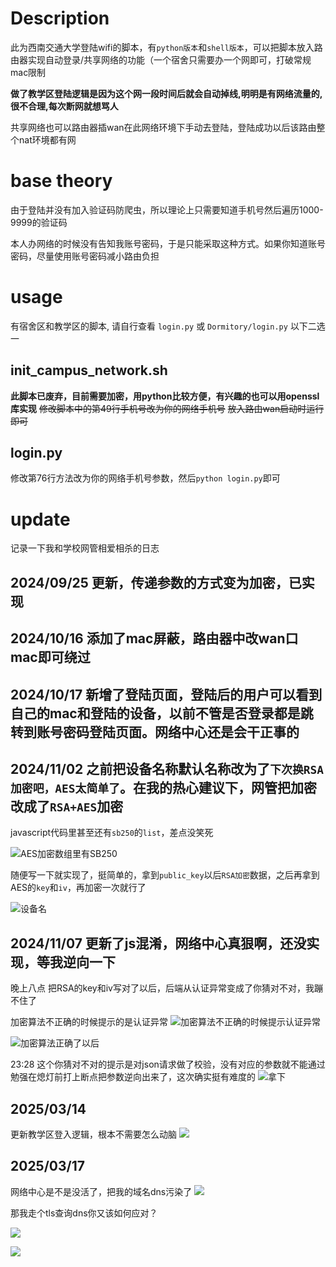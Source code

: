 # Description
此为西南交通大学登陆wifi的脚本，有`python版本`和`shell版本`，可以把脚本放入路由器实现自动登录/共享网络的功能（一个宿舍只需要办一个网即可，打破常规mac限制

**做了教学区登陆逻辑是因为这个网一段时间后就会自动掉线,明明是有网络流量的,很不合理,每次断网就想骂人**

共享网络也可以路由器插wan在此网络环境下手动去登陆，登陆成功以后该路由整个nat环境都有网
# base theory
由于登陆并没有加入验证码防爬虫，所以理论上只需要知道手机号然后遍历1000-9999的验证码

本人办网络的时候没有告知我账号密码，于是只能采取这种方式。如果你知道账号密码，尽量使用账号密码减小路由负担

# usage
有宿舍区和教学区的脚本, 请自行查看 `login.py` 或 `Dormitory/login.py`
以下二选一

## init_campus_network.sh
**此脚本已废弃，目前需要加密，用python比较方便，有兴趣的也可以用openssl库实现**
~~修改脚本中的第49行手机号改为你的网络手机号~~
~~放入路由wan启动时运行即可~~

## login.py
修改第76行方法改为你的网络手机号参数，然后`python login.py`即可

# update
记录一下我和学校网管相爱相杀的日志

## 2024/09/25 更新，传递参数的方式变为加密，已实现

## 2024/10/16 添加了mac屏蔽，路由器中改wan口mac即可绕过

## 2024/10/17 新增了登陆页面，登陆后的用户可以看到自己的mac和登陆的设备，以前不管是否登录都是跳转到账号密码登陆页面。网络中心还是会干正事的

## 2024/11/02 之前把设备名称默认名称改为了`下次换RSA加密吧，AES太简单了`。在我的热心建议下，网管把加密改成了`RSA+AES`加密

javascript代码里甚至还有`sb250`的`list`，差点没笑死

![AES加密数组里有SB250](https://bucket-cf.voidval.com/github_img/20241105-145153.png)

随便写一下就实现了，挺简单的，拿到`public_key`以后`RSA加密`数据，之后再拿到AES的`key`和`iv`，再加密一次就行了

![设备名](https://bucket-cf.voidval.com/github_img/3a952116d142257fcb5a0f625a843072.png)

## 2024/11/07 更新了js混淆，网络中心真狠啊，还没实现，等我逆向一下

晚上八点 把RSA的key和iv写对了以后，后端从认证异常变成了你猜对不对，我蹦不住了

加密算法不正确的时候提示的是认证异常
![加密算法不正确的时候提示认证异常](https://bucket-cf.voidval.com/github_img/df7c51b9d89fc921105bc9f7ef3d14b7d3c81969.png)

![加密算法正确了以后](https://bucket-cf.voidval.com/github_img/7558056557728d33cd172084149d9eb396195fee.png)


23:28 这个你猜对不对的提示是对json请求做了校验，没有对应的参数就不能通过
勉强在熄灯前打上断点把参数逆向出来了，这次确实挺有难度的
![拿下](https://bucket-cf.voidval.com/github_img/3C468D00C543795E03853A65FDD68D25.png)


## 2025/03/14

更新教学区登入逻辑，根本不需要怎么动脑
![](https://bucket.voidval.com/upload/2025/03/dc26d6b797daf27fefdb9f1e0bd379b4.png)


## 2025/03/17

网络中心是不是没活了，把我的域名dns污染了
![](https://bucket.voidval.com/upload/2025/03/1709661bfd304a2fa537b778bd57f797.png)

那我走个tls查询dns你又该如何应对？

![](https://bucket.voidval.com/upload/2025/03/6054dcf0bb77650e8440f3cfa7af6e1c.png)

![](https://bucket.voidval.com/upload/2025/03/cdf0e2fee462e14a996e58797b842d57.png)

